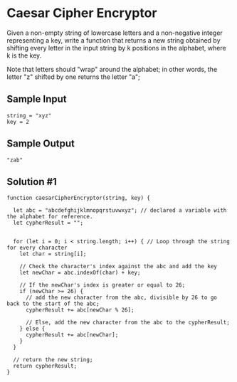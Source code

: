 # Caesar Cipher Encryptor

Given a non-empty string of lowercase letters and a non-negative integer representing a key, write a function that returns a new string obtained by shifting every letter in the input string by k positions in the alphabet, where k is the key.

Note that letters should "wrap" around the alphabet; in other words, the letter "z" shifted by one returns the letter "a";

## Sample Input

```
string = "xyz"
key = 2
```

## Sample Output

```
"zab"
```

## Solution #1

```
function caesarCipherEncryptor(string, key) {

  let abc = "abcdefghijklmnopqrstuvwxyz"; // declared a variable with the alphabet for reference.
  let cypherResult = "";


  for (let i = 0; i < string.length; i++) { // Loop through the string for every character
    let char = string[i];

    // Check the character's index against the abc and add the key
    let newChar = abc.indexOf(char) + key;

    // If the newChar's index is greater or equal to 26;
    if (newChar >= 26) {
      // add the new character from the abc, divisible by 26 to go back to the start of the abc;
      cypherResult += abc[newChar % 26];

      // Else, add the new character from the abc to the cypherResult;
    } else {
      cypherResult += abc[newChar];
    }
  }

  // return the new string;
  return cypherResult;
}
```

